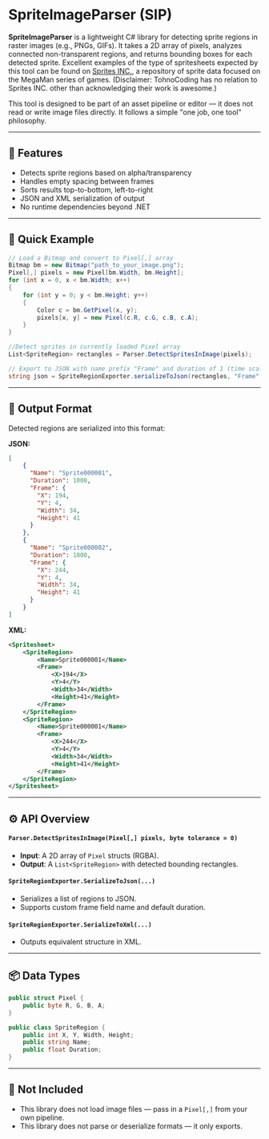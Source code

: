 # SpriteImageParser (SIP)

**SpriteImageParser** is a lightweight C# library for detecting sprite regions in raster images (e.g., PNGs, GIFs). It takes a 2D array of pixels, analyzes connected non-transparent regions, and returns bounding boxes for each detected sprite. Excellent examples of the type of spritesheets expected by this tool can be found on [Sprites INC.](https://sprites-inc.co.uk/), a repository of sprite data focused on the MegaMan series of games. (Disclaimer: TohnoCoding has no relation to Sprites INC. other than acknowledging their work is awesome.)

This tool is designed to be part of an asset pipeline or editor — it does not read or write image files directly. It follows a simple "one job, one tool" philosophy.

---
## 🧩 Features
- Detects sprite regions based on alpha/transparency
- Handles empty spacing between frames
- Sorts results top-to-bottom, left-to-right
- JSON and XML serialization of output
- No runtime dependencies beyond .NET
---
## 🧪 Quick Example
```csharp
// Load a Bitmap and convert to Pixel[,] array
Bitmap bm = new Bitmap("path_to_your_image.png");
Pixel[,] pixels = new Pixel[bm.Width, bm.Height];
for (int x = 0, x < bm.Width; x++)
{
    for (int y = 0; y < bm.Height; y++)
    {
        Color c = bm.GetPixel(x, y);
        pixels[x, y] = new Pixel(c.R, c.G, c.B, c.A);
    }
}

//Detect sprites in currently loaded Pixel array
List<SpriteRegion> rectangles = Parser.DetectSpritesInImage(pixels);

// Export to JSON with name prefix "Frame" and duration of 1 (time scale is user-determined)
string json = SpriteRegionExporter.serializeToJson(rectangles, "Frame", 1f);
```
---
##  🧱 Output Format
Detected regions are serialized into this format:

**JSON:**
```json
[
    {
      "Name": "Sprite000001",
      "Duration": 1000,
      "Frame": {
        "X": 194,
        "Y": 4,
        "Width": 34,
        "Height": 41
      }
    },
    {
      "Name": "Sprite000002",
      "Duration": 1000,
      "Frame": {
        "X": 244,
        "Y": 4,
        "Width": 34,
        "Height": 41
      }
    }
]
```

**XML:**
```xml
<Spritesheet>
	<SpriteRegion>
		<Name>Sprite000001</Name>
		<Frame>
			<X>194</X>
			<Y>4</Y>
			<Width>34</Width>
			<Height>41</Height>
		</Frame>
	</SpriteRegion>
	<SpriteRegion>
		<Name>Sprite000001</Name>
		<Frame>
			<X>244</X>
			<Y>4</Y>
			<Width>34</Width>
			<Height>41</Height>
		</Frame>
	</SpriteRegion>
</Spritesheet>
```
---
## ⚙️ API Overview

#### `Parser.DetectSpritesInImage(Pixel[,] pixels, byte tolerance = 0)`
-   **Input**: A 2D array of `Pixel` structs (RGBA).
-   **Output**: A `List<SpriteRegion>` with detected bounding rectangles.
    

#### `SpriteRegionExporter.SerializeToJson(...)`
-   Serializes a list of regions to JSON.    
-   Supports custom frame field name and default duration.
    

#### `SpriteRegionExporter.SerializeToXml(...)`
-   Outputs equivalent structure in XML.
---
## 📦 Data Types

```csharp
public struct Pixel {
    public byte R, G, B, A;
}

public class SpriteRegion {
    public int X, Y, Width, Height;
    public string Name;
    public float Duration;
}
```
---
## 🚫 Not Included
-   This library does not load image files — pass in a `Pixel[,]` from your own pipeline.
-   This library does not parse or deserialize formats — it only exports.
